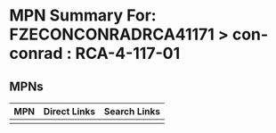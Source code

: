 



# MPN Summary For: FZECONCONRADRCA41171 > con-conrad : RCA-4-117-01

## MPNs
  

|MPN|Direct Links|Search Links|
| :--- | :--- | :--- |
||||
